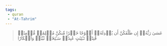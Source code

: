 ```yaml
---
tags: 
 - quran 
 - "At-Tahrim"
---
```


> عَسَىٰ رَبُّهُۥٓ إِن طَلَّقَكُنَّ أَن يُبۡدِلَهُۥٓ أَزۡوَٰجًا خَيۡرٗا مِّنكُنَّ مُسۡلِمَٰتٖ مُّؤۡمِنَٰتٖ قَٰنِتَٰتٖ تَـٰٓئِبَٰتٍ عَٰبِدَٰتٖ سَـٰٓئِحَٰتٖ ثَيِّبَٰتٖ وَأَبۡكَارٗا
